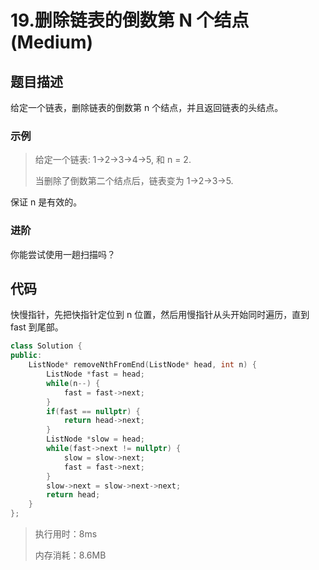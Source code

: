 # 19.删除链表的倒数第 N 个结点 (Medium)

## 题目描述

给定一个链表，删除链表的倒数第 n 个结点，并且返回链表的头结点。

### 示例

> 给定一个链表: 1->2->3->4->5, 和 n = 2.
> 
> 当删除了倒数第二个结点后，链表变为 1->2->3->5.

保证 n 是有效的。

### 进阶

你能尝试使用一趟扫描吗？

## 代码

快慢指针，先把快指针定位到 n 位置，然后用慢指针从头开始同时遍历，直到 fast 到尾部。

```c++
class Solution {
public:
    ListNode* removeNthFromEnd(ListNode* head, int n) {
        ListNode *fast = head;
        while(n--) {
            fast = fast->next;
        }
        if(fast == nullptr) {
            return head->next;
        }
        ListNode *slow = head;
        while(fast->next != nullptr) {
            slow = slow->next;
            fast = fast->next;
        }
        slow->next = slow->next->next;
        return head;
    }
};
```

> 执行用时：8ms
> 
> 内存消耗：8.6MB